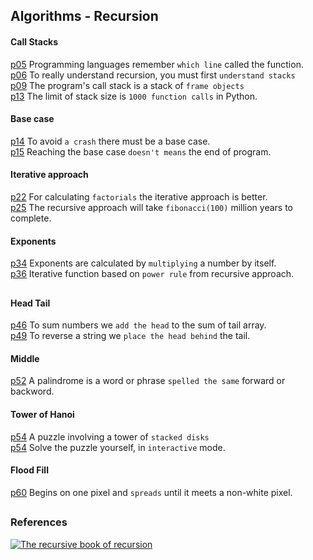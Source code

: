 ## Algorithms - Recursion


#### Call Stacks
  [p05](./01_call_stacks/line_remembering.py) 
Programming languages remember `which line` called the function.  
  [p06](./01_call_stacks/lifo_lists.py) 
To really understand recursion, you must first `understand stacks`  
  [p09](./01_call_stacks/frame_objects.py) 
The program's call stack is a stack of `frame objects`  
  [p13](./01_call_stacks/stack_overflow.py) 
The limit of stack size is `1000 function calls` in Python.  


#### Base case 
  [p14](./02_base_case/base_case.py) 
To avoid `a crash` there must be a base case.  
  [p15](./02_base_case/before_after.py) 
Reaching the base case `doesn't means` the end of program.   


#### Iterative approach
  [p22](./03_iterative_approach/factorial_number.py) 
For calculating `factorials` the iterative approach is better.  
  [p25](./03_iterative_approach/fibonacci_sequence.py) 
The recursive approach will take `fibonacci(100)` million years to complete.  


#### Exponents
  [p34](./04_exponents/calculating_exponents.py) 
Exponents are calculated by `multiplying` a number by itself.  
  [p36](./04_exponents/recursive_insights.py) 
Iterative function based on `power rule` from recursive approach.  

##

#### Head Tail
  [p46](./05_head_tail/sum_numbers.py) 
To sum numbers we `add the head` to the sum of tail array.  
  [p49](./05_head_tail/reverse_strings.py) 
To reverse a string we `place the head behind` the tail.  


#### Middle
  [p52](./06_palindrome/palindrome.py) 
A palindrome is a word or phrase `spelled the same` forward or backword.


#### Tower of Hanoi
  [p54](./07_tower_of_hanoi/tower_of_hanoi.py) 
A puzzle involving a tower of `stacked disks`  
  [p54](./07_tower_of_hanoi/tower_of_hanoi2_play.py) 
Solve the puzzle yourself, in `interactive` mode.


#### Flood Fill
  [p60](./08_flood_fill/flood_fill.py) 
Begins on one pixel and `spreads` until it meets a non-white pixel.  


##

### References

[![The recursive book of recursion](https://www.minte9.com/lib/images/references/book_recursion.png)](https://www.amazon.com/gp/product/B09BKL34VL)
